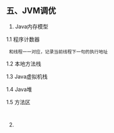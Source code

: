 
## 五、JVM调优

1. Java内存模型
 
 1.1 程序计数器
  ```
   和线程一一对应，记录当前线程下一句的执行地址
  ```
 
 1.2 本地方法栈
 
 1.3 Java虚拟机栈
 
 1.4 Java堆
 
 1.5 方法区
 ```
  
 ```
2. 
